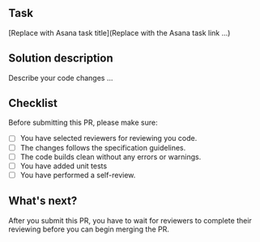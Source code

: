 ## Task

[Replace with Asana task title](Replace with the Asana task link ...)

## Solution description

Describe your code changes ...

## Checklist

Before submitting this PR, please make sure:

- [ ] You have selected reviewers for reviewing you code.
- [ ] The changes follows the specification guidelines.
- [ ] The code builds clean without any errors or warnings.
- [ ] You have added unit tests
- [ ] You have performed a self-review.

## What's next?

After you submit this PR, you have to wait for reviewers to complete their reviewing before you can begin merging the PR.
